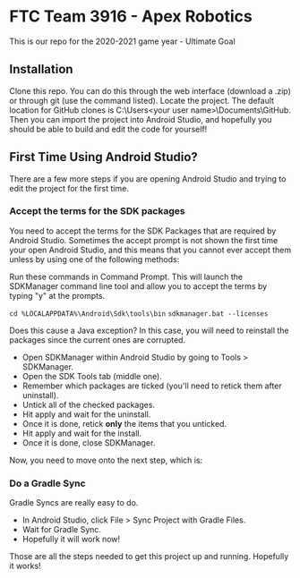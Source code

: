 # FTC Team 3916 - Apex Robotics
This is our repo for the 2020-2021 game year - Ultimate Goal

## Installation
Clone this repo. You can do this through the web interface (download a .zip) or through git (use the command listed).
Locate the project. The default location for GitHub clones is C:\Users\<your user name>\Documents\GitHub.
Then you can import the project into Android Studio, and hopefully you should be able to build and edit the code for yourself!

## First Time Using Android Studio?
There are a few more steps if you are opening Android Studio and trying to edit the project for the first time.

### Accept the terms for the SDK packages
You need to accept the terms for the SDK Packages that are required by Android Studio. Sometimes the accept prompt is not shown the first time your open Android Studio, and this means that you cannot ever accept them unless by using one of the following methods:

Run these commands in Command Prompt. This will launch the SDKManager command line tool and allow you to accept the terms by typing "y" at the prompts.

`cd %LOCALAPPDATA%\Android\Sdk\tools\bin`
`sdkmanager.bat --licenses`

Does this cause a Java exception? In this case, you will need to reinstall the packages since the current ones are corrupted.

- Open SDKManager within Android Studio by going to Tools > SDKManager.
- Open the SDK Tools tab (middle one).
- Remember which packages are ticked (you'll need to retick them after uninstall).
- Untick all of the checked packages.
- Hit apply and wait for the uninstall.
- Once it is done, retick **only** the items that you unticked.
- Hit apply and wait for the install.
- Once it is done, close SDKManager.

Now, you need to move onto the next step, which is:

### Do a Gradle Sync

Gradle Syncs are really easy to do.

- In Android Studio, click File > Sync Project with Gradle Files.
- Wait for Gradle Sync.
- Hopefully it will work now!

Those are all the steps needed to get this project up and running. Hopefully it works!